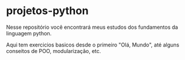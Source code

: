 # projetos-python
 Nesse repositório você encontrará meus estudos dos fundamentos da linguagem python.

Aqui tem exercicios basicos desde o primeiro "Olá, Mundo",
até alguns conseitos de POO, modularização, etc.
